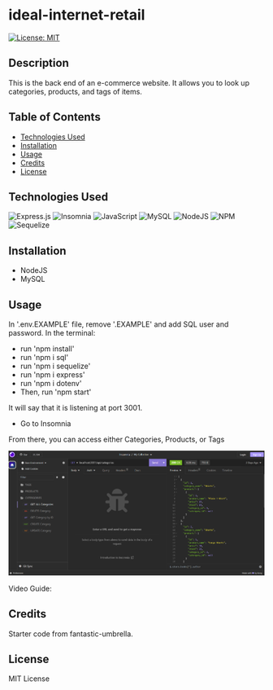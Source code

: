 # ideal-internet-retail

[![License: MIT](https://img.shields.io/badge/License-MIT-yellow.svg)](https://opensource.org/licenses/MIT)

## Description

This is the back end of an e-commerce website. It allows you to look up categories, products, and tags of items.

## Table of Contents

- [Technologies Used](#technologies-used)
- [Installation](#installation)
- [Usage](#usage)
- [Credits](#credits)
- [License](#license)

## Technologies Used

![Express.js](https://img.shields.io/badge/express.js-%23404d59.svg?style=for-the-badge&logo=express&logoColor=%2361DAFB) ![Insomnia](https://img.shields.io/badge/Insomnia-black?style=for-the-badge&logo=insomnia&logoColor=5849BE) ![JavaScript](https://img.shields.io/badge/javascript-%23323330.svg?style=for-the-badge&logo=javascript&logoColor=%23F7DF1E) ![MySQL](https://img.shields.io/badge/mysql-%2300f.svg?style=for-the-badge&logo=mysql&logoColor=white) ![NodeJS](https://img.shields.io/badge/node.js-6DA55F?style=for-the-badge&logo=node.js&logoColor=white) ![NPM](https://img.shields.io/badge/NPM-%23CB3837.svg?style=for-the-badge&logo=npm&logoColor=white) ![Sequelize](https://img.shields.io/badge/Sequelize-52B0E7?style=for-the-badge&logo=Sequelize&logoColor=white)

## Installation

- NodeJS
- MySQL

## Usage

In '.env.EXAMPLE' file, remove '.EXAMPLE' and add SQL user and password.
In the terminal:

- run 'npm install'
- run 'npm i sql'
- run 'npm i sequelize'
- run 'npm i express'
- run 'npm i dotenv'
- Then, run 'npm start'

It will say that it is listening at port 3001.

- Go to Insomnia

From there, you can access either Categories, Products, or Tags

![image of application](assets/images/insomniaApp.png)

Video Guide: 

## Credits

Starter code from fantastic-umbrella.

## License

MIT License
